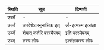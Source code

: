| स्थिति | सूत्र | टिप्पणी |
| ----- | ------- | ------ |
| उब्जँ | - | - |
| उब्जँ | उपदेशेऽजनुनासिक इत् | अँ-इत्यस्य इत्संज्ञा |
| उब्जँ | शेषात् कर्तरि परस्मैपदम् | इति परस्मैपदम् |
| उब्ज् | तस्य लोपः | इत्संज्ञकस्य लोपः |
